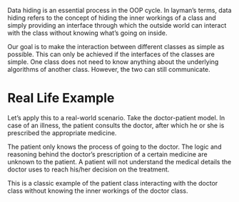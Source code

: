 Data hiding is an essential process in the OOP cycle.
In layman’s terms, data hiding refers to the concept of hiding the inner workings of a class and simply providing an interface through which the outside world can interact with the class without knowing what’s going on inside.

Our goal is to make the interaction between different classes as simple as possible. This can only be achieved if the interfaces of the classes are simple. One class does not need to know anything about the underlying algorithms of another class. However, the two can still communicate.

# Real Life Example
Let’s apply this to a real-world scenario. Take the doctor-patient model. In case of an illness, the patient consults the doctor, after which he or she is prescribed the appropriate medicine.

The patient only knows the process of going to the doctor. The logic and reasoning behind the doctor’s prescription of a certain medicine are unknown to the patient. A patient will not understand the medical details the doctor uses to reach his/her decision on the treatment.

This is a classic example of the patient class interacting with the doctor class without knowing the inner workings of the doctor class.
